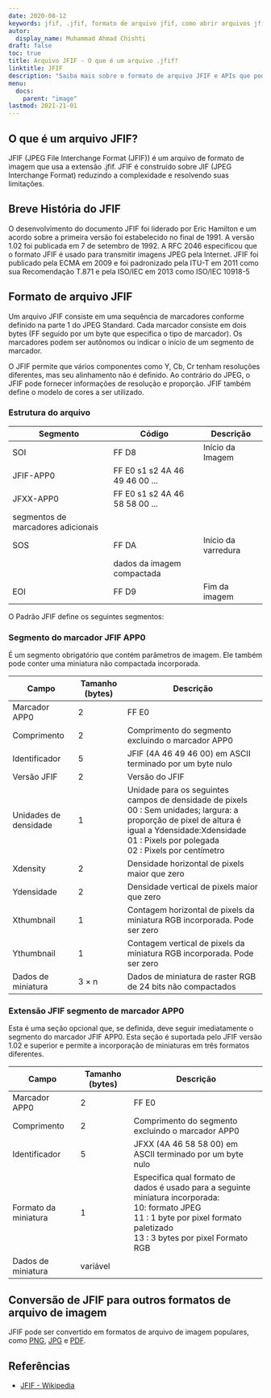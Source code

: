 ```yaml
---
date: 2020-08-12
keywords: jfif, .jfif, formato de arquivo jfif, como abrir arquivos jfif, extensão .jfif, extensão jfif
autor:
  display_name: Muhammad Ahmad Chishti
draft: false
toc: true
title: Arquivo JFIF - O que é um arquivo .jfif?
linktitle: JFIF
description: "Saiba mais sobre o formato de arquivo JFIF e APIs que podem criar e abrir arquivos JFIF."
menu:
  docs:
    parent: "image"
lastmod: 2021-21-01
---
```


## O que é um arquivo JFIF?

JFIF (JPEG File Interchange Format (JFIF)) é um arquivo de formato de imagem que usa a extensão .jfif. JFIF é construído sobre JIF (JPEG Interchange Format) reduzindo a complexidade e resolvendo suas limitações.

## Breve História do JFIF

O desenvolvimento do documento JFIF foi liderado por Eric Hamilton e um acordo sobre a primeira versão foi estabelecido no final de 1991. A versão 1.02 foi publicada em 7 de setembro de 1992. A RFC 2046 especificou que o formato JFIF é usado para transmitir imagens JPEG pela Internet. JFIF foi publicado pela ECMA em 2009 e foi padronizado pela ITU-T em 2011 como sua Recomendação T.871 e pela ISO/IEC em 2013 como ISO/IEC 10918-5

## Formato de arquivo JFIF ##

Um arquivo JFIF consiste em uma sequência de marcadores conforme definido na parte 1 do JPEG Standard. Cada marcador consiste em dois bytes (FF seguido por um byte que especifica o tipo de marcador). Os marcadores podem ser autônomos ou indicar o início de um segmento de marcador.

O JFIF permite que vários componentes como Y, Cb, Cr tenham resoluções diferentes, mas seu alinhamento não é definido. Ao contrário do JPEG, o JFIF pode fornecer informações de resolução e proporção. JFIF também define o modelo de cores a ser utilizado.

### Estrutura do arquivo ##

|Segmento|Código|Descrição|
|---|---|---|
|SOI|FF D8|Início da Imagem|
|JFIF-APP0|FF E0 s1 s2 4A 46 49 46 00 ...||
|JFXX-APP0|FF E0 s1 s2 4A 46 58 58 00 ...||
|segmentos de marcadores adicionais|
|SOS|FF DA|Início da varredura|
||dados da imagem compactada||
|EOI|FF D9|Fim da imagem|

O Padrão JFIF define os seguintes segmentos:

### Segmento do marcador JFIF APP0 ###

É um segmento obrigatório que contém parâmetros de imagem. Ele também pode conter uma miniatura não compactada incorporada.

|Campo|Tamanho (bytes)|Descrição|
|---|---|---|
|Marcador APP0|2|FF E0|
|Comprimento|2|Comprimento do segmento excluindo o marcador APP0|
|Identificador|5|JFIF (4A 46 49 46 00) em ASCII terminado por um byte nulo|
|Versão JFIF|2|Versão do JFIF|
|Unidades de densidade|1|Unidade para os seguintes campos de densidade de pixels</br> 00 : Sem unidades; largura: a proporção de pixel de altura é igual a Ydensidade:Xdensidade</br> 01 : Pixels por polegada</br> 02 : Pixels por centímetro|
|Xdensity|2|Densidade horizontal de pixels maior que zero|
|Ydensidade|2|Densidade vertical de pixels maior que zero|
|Xthumbnail|1|Contagem horizontal de pixels da miniatura RGB incorporada. Pode ser zero|
|Ythumbnail|1|Contagem vertical de pixels da miniatura RGB incorporada. Pode ser zero|
|Dados de miniatura|3 × n|Dados de miniatura de raster RGB de 24 bits não compactados|

### Extensão JFIF segmento de marcador APP0 ###

Esta é uma seção opcional que, se definida, deve seguir imediatamente o segmento do marcador JFIF APP0. Esta seção é suportada pelo JFIF versão 1.02 e superior e permite a incorporação de miniaturas em três formatos diferentes.

|Campo|Tamanho (bytes)|Descrição|
|---|---|---|
|Marcador APP0|2|FF E0|
|Comprimento|2|Comprimento do segmento excluindo o marcador APP0|
|Identificador|5|JFXX (4A 46 58 58 00) em ASCII terminado por um byte nulo|
|Formato da miniatura|1|Especifica qual formato de dados é usado para a seguinte miniatura incorporada:</br> 10: formato JPEG</br> 11 : 1 byte por pixel formato paletizado</br> 13 : 3 bytes por pixel Formato RGB|
|Dados de miniatura|variável||

## Conversão de JFIF para outros formatos de arquivo de imagem

JFIF pode ser convertido em formatos de arquivo de imagem populares, como [PNG](/pt/image/png/), [JPG](/pt/image/jpeg/) e [PDF](/pt/pdf/).

## Referências ##

- [JFIF - Wikipedia](https://en.wikipedia.org/wiki/JPEG_File_Interchange_Format#History)

